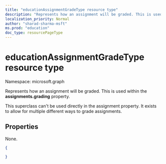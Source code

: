 ```yaml
---
title: "educationAssignmentGradeType resource type"
description: "Represents how an assignment will be graded. This is used within the **assignments.grading** property."
localization_priority: Normal
author: "sharad-sharma-msft"
ms.prod: "education"
doc_type: resourcePageType
---
```


# educationAssignmentGradeType resource type

Namespace: microsoft.graph

Represents how an assignment will be graded. This is used within the **assignments.grading** property.

This superclass can't be used directly in the assignment property. It exists to allow for multiple different ways to grade assignments.


## Properties

None.

<!-- {
  "blockType": "resource",
  "optionalProperties": [

  ],
  "@odata.type": "microsoft.graph.educationAssignmentGradeType"
}-->

```json
{

}

```

<!-- uuid: 8fcb5dbc-d5aa-4681-8e31-b001d5168d79
2015-10-25 14:57:30 UTC -->
<!--
{
  "type": "#page.annotation",
  "description": "educationAssignmentGradeType resource",
  "keywords": "",
  "section": "documentation",
  "tocPath": "",
  "suppressions": []
}
-->


